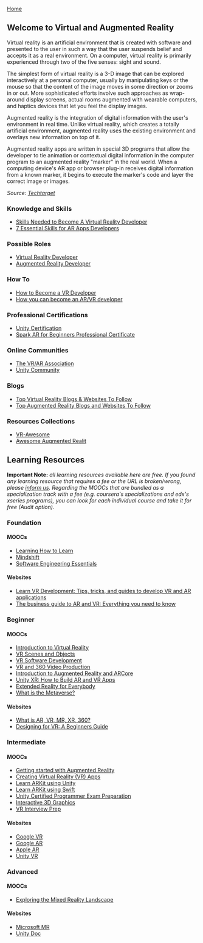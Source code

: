 [Home](index.md)
## Welcome to Virtual and Augmented Reality

Virtual reality is an artificial environment that is created with software and presented to the user in such a way that the user suspends belief and accepts it as a real environment. On a computer, virtual reality is primarily experienced through two of the five senses: sight and sound.

The simplest form of virtual reality is a 3-D image that can be explored interactively at a personal computer, usually by manipulating keys or the mouse so that the content of the image moves in some direction or zooms in or out. More sophisticated efforts involve such approaches as wrap-around display screens, actual rooms augmented with wearable computers, and haptics devices that let you feel the display images.

Augmented reality is the integration of digital information with the user's environment in real time. Unlike virtual reality, which creates a totally artificial environment, augmented reality uses the existing environment and overlays new information on top of it.

Augmented reality apps are written in special 3D programs that allow the developer to tie animation or contextual digital information in the computer program to an augmented reality "marker" in the real world. When a computing device's AR app or browser plug-in receives digital information from a known marker, it begins to execute the marker's code and layer the correct image or images.

*Source: [Techtarget](https://whatis.techtarget.com/definition/virtual-reality)*

### Knowledge and Skills

- [Skills Needed to Become A Virtual Reality Developer](https://www.globaltechcouncil.org/virtual-reality/skills-needed-to-become-a-virtual-reality-developer/)
- [7 Essential Skills for AR Apps Developers](https://ourcodeworld.com/articles/read/1091/7-essential-skills-for-ar-apps-developers)

### Possible Roles

- [Virtual Reality Developer](https://www.paysa.com/salaries/virtual-reality-developer--t)
- [Augmented Reality Developer](https://www.paysa.com/salaries/augmented-reality-developer--t)

### How To

- [How to Become a VR Developer](https://medium.com/@OmniVirt/how-to-become-a-vr-developer-8b160339abbd)
- [How you can become an AR/VR developer](https://blog.pusher.com/how-you-can-become-an-ar-vr-developer/)

### Professional Certifications

- [Unity Certification](https://certification.unity.com/)
- [Spark AR for Beginners Professional Certificate](https://www.edx.org/professional-certificate/meta-spark-ar-for-beginners)

### Online Communities

- [The VR/AR Association](http://www.thevrara.com/)
- [Unity Community](https://unity.com/community)

### Blogs

- [Top Virtual Reality Blogs & Websites To Follow](https://blog.feedspot.com/virtual_reality_blogs/)
- [Top Augmented Reality Blogs and Websites To Follow](https://blog.feedspot.com/augmented_reality_blogs/)

### Resources Collections

- [VR-Awesome](https://github.com/Vytek/VR-Awesome)
- [Awesome Augmented Realit](https://github.com/Domeee/awesome-augmented-reality)

## Learning Resources

**Important Note:** *all learning resources available here are free. If you found any learning resource that requires a fee or the URL is broken/wrong, please [inform us](https://github.com/ayshahrah/seg/issues). Regarding the MOOCs that are bundled as a specialization track with a fee (e.g. coursera's specializations and edx's xseries programs), you can look for each individual course and take it for free (Audit option).*

### Foundation

#### MOOCs

- [Learning How to Learn](https://www.coursera.org/learn/learning-how-to-learn)
- [Mindshift](https://www.coursera.org/learn/mindshift)
- [Software Engineering Essentials](https://www.edx.org/course/software-engineering-essentials)

#### Websites

- [Learn VR Development: Tips, tricks, and guides to develop VR and AR applications](https://circuitstream.com/blog/programming-development-guides/)
- [The business guide to AR and VR: Everything you need to know](https://www.zdnet.com/article/the-business-guide-to-ar-and-vr-everything-you-need-to-know/)

### Beginner

#### MOOCs

- [Introduction to Virtual Reality](https://www.udacity.com/course/introduction-to-virtual-reality--ud1012)
- [VR Scenes and Objects](https://www.udacity.com/course/vr-scenes-and-objects--ud1013)
- [VR Software Development](https://www.udacity.com/course/vr-software-development--ud1014)
- [VR and 360 Video Production](https://www.coursera.org/learn/360-vr-video-production)
- [Introduction to Augmented Reality and ARCore](https://www.coursera.org/learn/ar)
- [Unity XR: How to Build AR and VR Apps](https://www.coursera.org/specializations/unity-xr)
- [Extended Reality for Everybody](https://www.coursera.org/specializations/extended-reality-for-everybody)
- [What is the Metaverse?](https://www.coursera.org/learn/what-is-the-metaverse)

#### Websites

- [What is AR, VR, MR, XR, 360?](https://unity3d.com/what-is-xr-glossary)
- [Designing for VR: A Beginners Guide](https://blog.marvelapp.com/designing-vr-beginners-guide/)

### Intermediate

#### MOOCs

- [Getting started with Augmented Reality](https://www.coursera.org/learn/augmented-reality)
- [Creating Virtual Reality (VR) Apps](https://www.edx.org/course/creating-virtual-reality-vr-apps-2)
- [Learn ARKit using Unity](https://www.udacity.com/course/learn-arkit-using-unity--ud114)
- [Learn ARKit using Swift](https://www.udacity.com/course/learn-arkit-using-swift--ud116)
- [Unity Certified Programmer Exam Preparation](https://www.coursera.org/specializations/unity-certified-programmer)
- [Interactive 3D Graphics](https://www.udacity.com/course/interactive-3d-graphics--cs291)
- [VR Interview Prep](https://www.udacity.com/course/vr-interview-prep--ud251)

#### Websites

- [Google VR](https://developers.google.com/vr/)
- [Google AR](https://developers.google.com/ar/)
- [Apple AR](https://developer.apple.com/augmented-reality/)
- [Unity VR](https://learn.unity.com/course/create-with-vr)

### Advanced

#### MOOCs

- [Exploring the Mixed Reality Landscape](https://www.kadenze.com/courses/exploring-the-mixed-reality-landscape/info)

#### Websites

- [Microsoft MR](https://developer.microsoft.com/en-us/mixed-reality/)
- [Unity Doc](https://docs.unity3d.com/Manual/index.html)
